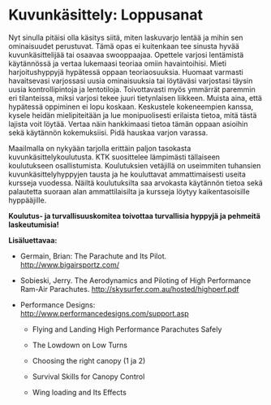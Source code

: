 # Kuvunkäsittely: Loppusanat

Nyt sinulla pitäisi olla käsitys siitä, miten laskuvarjo lentää ja mihin
sen ominaisuudet perustuvat. Tämä opas ei kuitenkaan tee sinusta hyvää
kuvunkäsittelijää tai osaavaa swooppaajaa. Opettele varjosi lentämistä
käytännössä ja vertaa lukemaasi teoriaa omiin havaintoihisi. Mieti
harjoitushyppyjä hypätessä oppaan teoriaosuuksia. Huomaat varmasti
havaitsevasi varjossasi uusia ominaisuuksia tai löytäväsi varjostasi
täysin uusia kontrollipintoja ja lentotiloja. Toivottavasti myös
ymmärrät paremmin eri tilanteissa, miksi varjosi tekee juuri
tietynlaisen liikkeen. Muista aina, että hypätessä oppiminen ei lopu
koskaan. Keskustele kokeneempien kanssa, kysele heidän mielipiteitään ja
lue monipuolisesti erilaista tietoa, mitä tästä lajista voit löytää.
Vertaa näin hankkimaasi tietoa tämän oppaan asioihin sekä käytännön
kokemuksiisi. Pidä hauskaa varjon varassa.

Maailmalla on nykyään tarjolla erittäin paljon tasokasta
kuvunkäsittelykoulutusta. KTK suosittelee lämpimästi tällaiseen
koulutukseen osallistumista. Koulutuksien vetäjillä on useimmiten
tuhansien kuvunkäsittelyhyppyjen tausta ja he kouluttavat
ammattimaisesti useita kursseja vuodessa. Näiltä koulutuksilta saa
arvokasta käytännön tietoa sekä palautetta suoraan alan ammattilaisilta
ja kursseja löytyy kaikentasoisille hyppääjille.

**Koulutus- ja turvallisuuskomitea toivottaa turvallisia hyppyjä ja
pehmeitä laskeutumisia!**

**Lisäluettavaa:**
- Germain, Brian: The Parachute and Its Pilot.
    <http://www.bigairsportz.com/>
- Sobieski, Jerry. The Aerodynamics and Piloting of High Performance
    Ram-Air Parachutes. <http://skysurfer.com.au/hosted/highperf.pdf>
- Performance Designs: <http://www.performancedesigns.com/support.asp>

    -   Flying and Landing High Performance Parachutes Safely

    -   The Lowdown on Low Turns

    -   Choosing the right canopy (1 ja 2)

    -   Survival Skills for Canopy Control

    -   Wing loading and Its Effects

